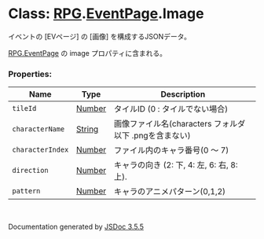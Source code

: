# Class: [RPG](RPG.md).[EventPage](RPG.EventPage.md).Image
イベントの [EVページ] の [画像] を構成するJSONデータ。

[RPG.EventPage](RPG.EventPage.md) の image プロパティに含まれる。


### Properties:

| Name | Type | Description |
| --- | --- | --- |
| `tileId` | [Number](Number.md) | タイルID (0 : タイルでない場合) |
| `characterName` | [String](String.md) | 画像ファイル名(characters フォルダ以下 .pngを含まない) |
| `characterIndex` | [Number](Number.md) | ファイル内のキャラ番号(0 〜 7) |
| `direction` | [Number](Number.md) | キャラの向き (2: 下, 4: 左, 6: 右, 8: 上). |
| `pattern` | [Number](Number.md) | キャラのアニメパターン(0,1,2) |
 <br>

  Documentation generated by [JSDoc 3.5.5](https://github.com/jsdoc3/jsdoc)

